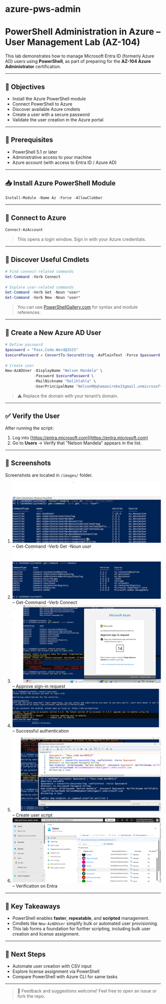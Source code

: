 # azure-pws-admin

# PowerShell Administration in Azure – User Management Lab (AZ-104)

This lab demonstrates how to manage Microsoft Entra ID (formerly Azure AD) users using **PowerShell**, as part of preparing for the **AZ-104 Azure Administrator** certification.

---

## 🔧 Objectives

* Install the Azure PowerShell module
* Connect PowerShell to Azure
* Discover available Azure cmdlets
* Create a user with a secure password
* Validate the user creation in the Azure portal

---

## 🧰 Prerequisites

* PowerShell 5.1 or later
* Administrative access to your machine
* Azure account (with access to Entra ID / Azure AD)

---

## 📥 Install Azure PowerShell Module

```powershell
Install-Module -Name Az -Force -AllowClobber
```

---

## 🔗 Connect to Azure

```powershell
Connect-AzAccount
```

> This opens a login window. Sign in with your Azure credentials.

---

## 🔎 Discover Useful Cmdlets

```powershell
# Find connect-related commands
Get-Command -Verb Connect

# Explore user-related commands
Get-Command -Verb Get -Noun *user*
Get-Command -Verb New -Noun *user*
```

> You can use [PowerShellGallery.com](https://www.powershellgallery.com) for syntax and module references.

---

## 🧪 Create a New Azure AD User

```powershell
# Define password
$password = "Pass.Code.Word@2k25"
$securePassword = ConvertTo-SecureString -AsPlainText -Force $password

# Create user
New-AzADUser -DisplayName "Nelson Mandela" \
             -Password $securePassword \
             -MailNickname "Rolihlahla" \
             -UserPrincipalName "NelsonM@qhamanirebe31gmail.onmicrosoft.com"
```

> ⚠️ Replace the domain with your tenant’s domain.

---

## ✅ Verify the User

After running the script:

1. Log into [https://entra.microsoft.com](https://entra.microsoft.com)
2. Go to **Users** → Verify that "Nelson Mandela" appears in the list.

---

## 📸 Screenshots

Screenshots are located in `/images/` folder.

1. ![azure-pws-admin](./images/1.png) – Get-Command -Verb Get -Noun *user*
2.  ![azure-pws-admin](./images/3.png) – Get-Command -Verb Connect
3.  ![azure-pws-admin](./images/5.png) – Approve sign-in request
4.  ![azure-pws-admin](./images/6.png) – Successful authentication
5.  ![azure-pws-admin](./images/7.png) – Create user script
6.  ![azure-pws-admin](./images/8.png) – Verification on Entra

---

## 📌 Key Takeaways

* PowerShell enables **faster**, **repeatable**, and **scripted** management.
* Cmdlets like `New-AzADUser` simplify bulk or automated user provisioning.
* This lab forms a foundation for further scripting, including bulk user creation and license assignment.

---

## 🧭 Next Steps

* Automate user creation with CSV input
* Explore license assignment via PowerShell
* Compare PowerShell with Azure CLI for same tasks

---

> 💬 Feedback and suggestions welcome! Feel free to open an issue or fork the repo.
